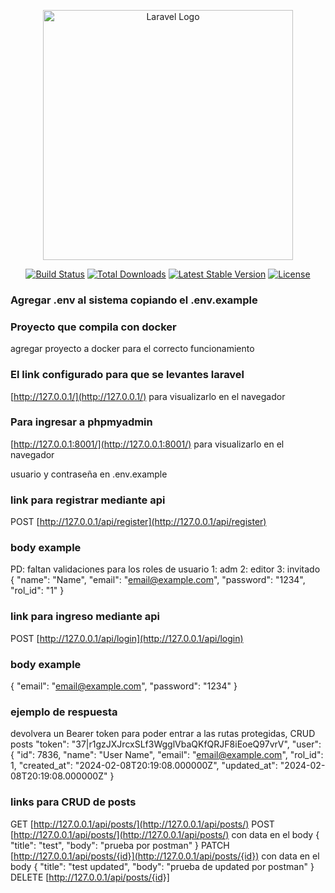 <p align="center"><a href="https://laravel.com" target="_blank"><img src="https://raw.githubusercontent.com/laravel/art/master/logo-lockup/5%20SVG/2%20CMYK/1%20Full%20Color/laravel-logolockup-cmyk-red.svg" width="400" alt="Laravel Logo"></a></p>

<p align="center">
<a href="https://github.com/laravel/framework/actions"><img src="https://github.com/laravel/framework/workflows/tests/badge.svg" alt="Build Status"></a>
<a href="https://packagist.org/packages/laravel/framework"><img src="https://img.shields.io/packagist/dt/laravel/framework" alt="Total Downloads"></a>
<a href="https://packagist.org/packages/laravel/framework"><img src="https://img.shields.io/packagist/v/laravel/framework" alt="Latest Stable Version"></a>
<a href="https://packagist.org/packages/laravel/framework"><img src="https://img.shields.io/packagist/l/laravel/framework" alt="License"></a>
</p>

### Agregar .env al sistema copiando el .env.example

### Proyecto que compila con docker

agregar proyecto a docker para el correcto funcionamiento

### El link configurado para que se levantes laravel

[http://127.0.0.1/](http://127.0.0.1/) para visualizarlo en el navegador

### Para ingresar a phpmyadmin

[http://127.0.0.1:8001/](http://127.0.0.1:8001/) para visualizarlo en el navegador

usuario y contraseña en .env.example

### link para registrar mediante api

POST [http://127.0.0.1/api/register](http://127.0.0.1/api/register)

### body example

PD: faltan validaciones para los roles de usuario
1: adm
2: editor
3: invitado
{
"name": "Name",
"email": "email@example.com",
"password": "1234",
"rol_id": "1"
}

### link para ingreso mediante api

POST [http://127.0.0.1/api/login](http://127.0.0.1/api/login)

### body example

{
"email": "email@example.com",
"password": "1234"
}

### ejemplo de respuesta

devolvera un Bearer token para poder entrar a las rutas protegidas, CRUD posts
"token": "37|r1gzJXJrcxSLf3WgglVbaQKfQRJF8iEoeQ97vrV",
"user": {
"id": 7836,
"name": "User Name",
"email": "email@example.com",
"rol_id": 1,
"created_at": "2024-02-08T20:19:08.000000Z",
"updated_at": "2024-02-08T20:19:08.000000Z"
}

### links para CRUD de posts

GET [http://127.0.0.1/api/posts/](http://127.0.0.1/api/posts/)
POST [http://127.0.0.1/api/posts/](http://127.0.0.1/api/posts/) con data en el body
{
"title": "test",
"body": "prueba por postman"
}
PATCH [http://127.0.0.1/api/posts/{id}](http://127.0.0.1/api/posts/{id}) con data en el body
{
"title": "test updated",
"body": "prueba de updated por postman"
}
DELETE [http://127.0.0.1/api/posts/{id}]
